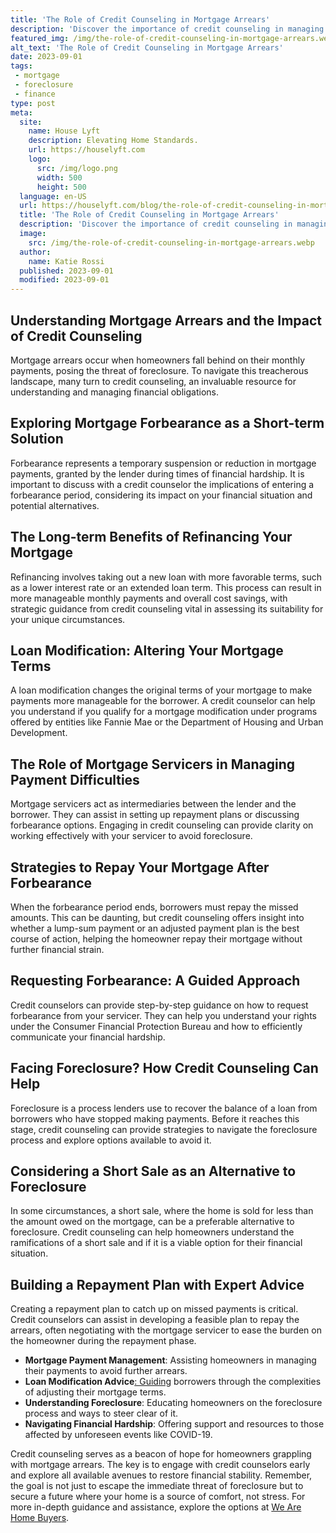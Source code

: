 ```yaml
---
title: 'The Role of Credit Counseling in Mortgage Arrears'
description: 'Discover the importance of credit counseling in managing mortgage arrears. Find out how it can assist and support homeowners in financial distress.'
featured_img: /img/the-role-of-credit-counseling-in-mortgage-arrears.webp
alt_text: 'The Role of Credit Counseling in Mortgage Arrears'
date: 2023-09-01
tags:
 - mortgage
 - foreclosure
 - finance
type: post
meta:
  site:
    name: House Lyft
    description: Elevating Home Standards.
    url: https://houselyft.com
    logo:
      src: /img/logo.png
      width: 500
      height: 500
  language: en-US
  url: https://houselyft.com/blog/the-role-of-credit-counseling-in-mortgage-arrears
  title: 'The Role of Credit Counseling in Mortgage Arrears'
  description: 'Discover the importance of credit counseling in managing mortgage arrears. Find out how it can assist and support homeowners in financial distress.'
  image:
    src: /img/the-role-of-credit-counseling-in-mortgage-arrears.webp
  author:
    name: Katie Rossi
  published: 2023-09-01
  modified: 2023-09-01
---
```



## Understanding Mortgage Arrears and the Impact of Credit Counseling

Mortgage arrears occur when homeowners fall behind on their monthly payments, posing the threat of foreclosure. To navigate this treacherous landscape, many turn to credit counseling, an invaluable resource for understanding and managing financial obligations.

## Exploring Mortgage Forbearance as a Short-term Solution

Forbearance represents a temporary suspension or reduction in mortgage payments, granted by the lender during times of financial hardship. It is important to discuss with a credit counselor the implications of entering a forbearance period, considering its impact on your financial situation and potential alternatives.

## The Long-term Benefits of Refinancing Your Mortgage

Refinancing involves taking out a new loan with more favorable terms, such as a lower interest rate or an extended loan term. This process can result in more manageable monthly payments and overall cost savings, with strategic guidance from credit counseling vital in assessing its suitability for your unique circumstances.

## Loan Modification: Altering Your Mortgage Terms

A loan modification changes the original terms of your mortgage to make payments more manageable for the borrower. A credit counselor can help you understand if you qualify for a mortgage modification under programs offered by entities like Fannie Mae or the Department of Housing and Urban Development.

## The Role of Mortgage Servicers in Managing Payment Difficulties

Mortgage servicers act as intermediaries between the lender and the borrower. They can assist in setting up repayment plans or discussing forbearance options. Engaging in credit counseling can provide clarity on working effectively with your servicer to avoid foreclosure.

## Strategies to Repay Your Mortgage After Forbearance

When the forbearance period ends, borrowers must repay the missed amounts. This can be daunting, but credit counseling offers insight into whether a lump-sum payment or an adjusted payment plan is the best course of action, helping the homeowner repay their mortgage without further financial strain.

## Requesting Forbearance: A Guided Approach

Credit counselors can provide step-by-step guidance on how to request forbearance from your servicer. They can help you understand your rights under the Consumer Financial Protection Bureau and how to efficiently communicate your financial hardship.

## Facing Foreclosure? How Credit Counseling Can Help

Foreclosure is a process lenders use to recover the balance of a loan from borrowers who have stopped making payments. Before it reaches this stage, credit counseling can provide strategies to navigate the foreclosure process and explore options available to avoid it.

## Considering a Short Sale as an Alternative to Foreclosure

In some circumstances, a short sale, where the home is sold for less than the amount owed on the mortgage, can be a preferable alternative to foreclosure. Credit counseling can help homeowners understand the ramifications of a short sale and if it is a viable option for their financial situation.

## Building a Repayment Plan with Expert Advice

Creating a repayment plan to catch up on missed payments is critical. Credit counselors can assist in developing a feasible plan to repay the arrears, often negotiating with the mortgage servicer to ease the burden on the homeowner during the repayment phase.
  - **Mortgage Payment Management**: Assisting homeowners in managing their payments to avoid further arrears.
  - **Loan Modification Advice**[:   Guiding](https://houselyft.com/blog/hardship-letters-your-tool-for-mortgage-leniency) borrowers through the complexities of adjusting their mortgage terms.
  - **Understanding Foreclosure**: Educating homeowners on the foreclosure process and ways to steer clear of it.
  - **Navigating Financial Hardship**: Offering support and resources to those affected by unforeseen events like COVID-19.

Credit counseling serves as a beacon of hope for homeowners grappling with mortgage arrears. The key is to engage with credit counselors early and explore all available avenues to restore financial stability. Remember, the goal is not just to escape the immediate threat of foreclosure but to secure a future where your home is a source of comfort, not stress. For more in-depth guidance and assistance, explore the options at [We Are Home Buyers](https://www.wearehomebuyers.com/).